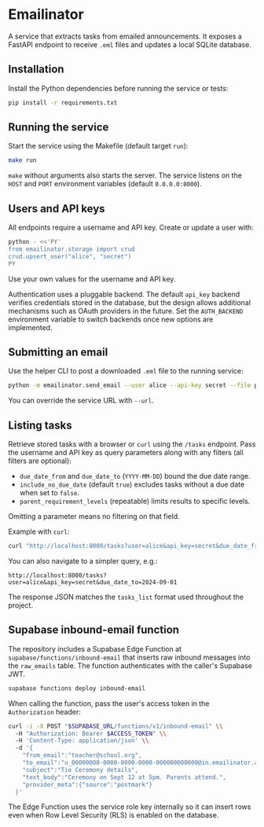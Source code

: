 # Emailinator

A service that extracts tasks from emailed announcements. It exposes a FastAPI endpoint to receive `.eml` files and updates a local SQLite database.

## Installation

Install the Python dependencies before running the service or tests:

```bash
pip install -r requirements.txt
```

## Running the service

Start the service using the Makefile (default target `run`):

```bash
make run
```

`make` without arguments also starts the server. The service listens on the
`HOST` and `PORT` environment variables (default `0.0.0.0:8000`).

## Users and API keys

All endpoints require a username and API key. Create or update a user with:

```bash
python - <<'PY'
from emailinator.storage import crud
crud.upsert_user("alice", "secret")
PY
```

Use your own values for the username and API key.

Authentication uses a pluggable backend. The default `api_key` backend
verifies credentials stored in the database, but the design allows
additional mechanisms such as OAuth providers in the future. Set the
`AUTH_BACKEND` environment variable to switch backends once new options
are implemented.

## Submitting an email

Use the helper CLI to post a downloaded `.eml` file to the running service:

```bash
python -m emailinator.send_email --user alice --api-key secret --file path/to/email.eml
```

You can override the service URL with `--url`.

## Listing tasks

Retrieve stored tasks with a browser or `curl` using the `/tasks` endpoint. Pass the username and API key as query parameters along with any filters (all filters are optional):

- `due_date_from` and `due_date_to` (`YYYY-MM-DD`) bound the due date range.
- `include_no_due_date` (default `true`) excludes tasks without a due date when set to `false`.
- `parent_requirement_levels` (repeatable) limits results to specific levels.

Omitting a parameter means no filtering on that field.

Example with `curl`:

```bash
curl "http://localhost:8000/tasks?user=alice&api_key=secret&due_date_from=2024-09-01&due_date_to=2024-09-30&parent_requirement_levels=MANDATORY&parent_requirement_levels=OPTIONAL"
```

You can also navigate to a simpler query, e.g.:

```
http://localhost:8000/tasks?user=alice&api_key=secret&due_date_to=2024-09-01
```

The response JSON matches the `tasks_list` format used throughout the project.

## Supabase inbound-email function

The repository includes a Supabase Edge Function at `supabase/functions/inbound-email` that inserts raw inbound messages into the `raw_emails` table.  The function authenticates with the caller's Supabase JWT.

```bash
supabase functions deploy inbound-email
```

When calling the function, pass the user's access token in the `Authorization` header:

```bash
curl -i -X POST "$SUPABASE_URL/functions/v1/inbound-email" \\
  -H "Authorization: Bearer $ACCESS_TOKEN" \\
  -H 'Content-Type: application/json' \\
  -d '{
    "from_email":"teacher@school.org",
    "to_email":"u_00000000-0000-0000-0000-000000000000@in.emailinator.app",
    "subject":"Tie Ceremony details",
    "text_body":"Ceremony on Sept 12 at 5pm. Parents attend.",
    "provider_meta":{"source":"postmark"}
  }'
```

The Edge Function uses the service role key internally so it can insert rows even when Row Level Security (RLS) is enabled on the database.

